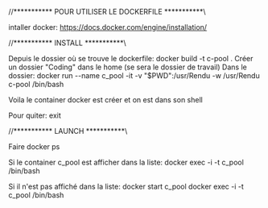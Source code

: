 //*********** POUR UTILISER LE DOCKERFILE ***********\\

intaller docker:
https://docs.docker.com/engine/installation/

//*********** INSTALL ***********\\

Depuis le dossier où se trouve le dockerfile:
docker build -t c-pool .
Créer un dossier "Coding" dans le home (se sera le dossier de travail)
Dans le dossier:
docker run --name c_pool -it -v "$PWD":/usr/Rendu -w /usr/Rendu c-pool /bin/bash

Voila le container docker est créer et on est dans son shell

Pour quiter:
exit

//*********** LAUNCH ***********\\

Faire
docker ps

Si le container c_pool est afficher dans la liste:
docker exec -i -t c_pool /bin/bash

Si il n'est pas affiché dans la liste:
docker start c_pool
docker exec -i -t c_pool /bin/bash
